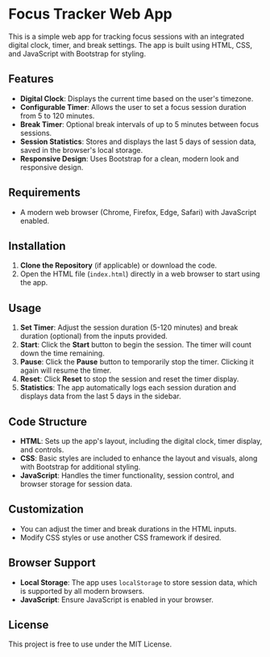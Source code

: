 # Focus Tracker Web App

This is a simple web app for tracking focus sessions with an integrated digital clock, timer, and break settings. The app is built using HTML, CSS, and JavaScript with Bootstrap for styling.

## Features

- **Digital Clock**: Displays the current time based on the user's timezone.
- **Configurable Timer**: Allows the user to set a focus session duration from 5 to 120 minutes.
- **Break Timer**: Optional break intervals of up to 5 minutes between focus sessions.
- **Session Statistics**: Stores and displays the last 5 days of session data, saved in the browser's local storage.
- **Responsive Design**: Uses Bootstrap for a clean, modern look and responsive design.

## Requirements

- A modern web browser (Chrome, Firefox, Edge, Safari) with JavaScript enabled.

## Installation

1. **Clone the Repository** (if applicable) or download the code.
2. Open the HTML file (`index.html`) directly in a web browser to start using the app.

## Usage

1. **Set Timer**: Adjust the session duration (5-120 minutes) and break duration (optional) from the inputs provided.
2. **Start**: Click the **Start** button to begin the session. The timer will count down the time remaining.
3. **Pause**: Click the **Pause** button to temporarily stop the timer. Clicking it again will resume the timer.
4. **Reset**: Click **Reset** to stop the session and reset the timer display.
5. **Statistics**: The app automatically logs each session duration and displays data from the last 5 days in the sidebar.

## Code Structure

- **HTML**: Sets up the app's layout, including the digital clock, timer display, and controls.
- **CSS**: Basic styles are included to enhance the layout and visuals, along with Bootstrap for additional styling.
- **JavaScript**: Handles the timer functionality, session control, and browser storage for session data.

## Customization

- You can adjust the timer and break durations in the HTML inputs.
- Modify CSS styles or use another CSS framework if desired.

## Browser Support

- **Local Storage**: The app uses `localStorage` to store session data, which is supported by all modern browsers.
- **JavaScript**: Ensure JavaScript is enabled in your browser.

## License

This project is free to use under the MIT License.

